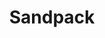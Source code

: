 ---
codehost: https://github.com/https://github.com/codesandbox/sandpack
logohandle: codesandboxio_sandpack
sort: sandpack
title: Sandpack
website: https://sandpack.codesandbox.io/
---